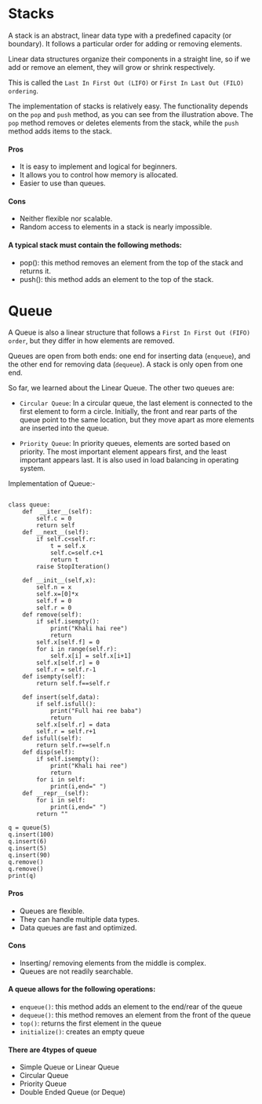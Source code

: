
# Stacks 

A stack is an abstract, linear data type with a predefined capacity (or boundary). It follows a particular order for adding or removing elements. 

Linear data structures organize their components in a straight line, so if we add or remove an element, they will grow or shrink respectively.

This is called the ```Last In First Out (LIFO)``` or ```First In Last Out (FILO) ordering```.

The implementation of stacks is relatively easy. The functionality depends on the ```pop``` and ```push``` method, as you can see from the illustration above. The ```pop``` method removes or deletes elements from the stack, while the ```push``` method adds items to the stack.

#### Pros

 + It is easy to implement and logical for beginners.
 + It allows you to control how memory is allocated.
 + Easier to use than queues.

#### Cons

 + Neither flexible nor scalable.
 + Random access to elements in a stack is nearly impossible.

#### A typical stack must contain the following methods:

 + pop(): this method removes an element from the top of the stack and returns it.
 + push(): this method adds an element to the top of the stack.


# Queue

A Queue is also a linear structure that follows a ```First In First Out (FIFO) order```, but they differ in how elements are removed. 

Queues are open from both ends: one end for inserting data (```enqueue```), and the other end for removing data (```dequeue```). A stack is only open from one end.


So far, we learned about the Linear Queue. The other two queues are:

* ```Circular Queue```: In a circular queue, the last element is connected to the first element to form a circle. Initially, the front and rear parts of the queue point to the same location, but they move apart as more elements are inserted into the queue.

* ```Priority Queue```: In priority queues, elements are sorted based on priority. The most important element appears first, and the least important appears last. It is also used in load balancing in operating system.

Implementation of Queue:-
```

class queue:
    def  __iter__(self):
        self.c = 0
        return self
    def __next__(self):
        if self.c<self.r:
            t = self.x
            self.c=self.c+1
            return t
        raise StopIteration()

    def __init__(self,x):
        self.n = x
        self.x=[0]*x
        self.f = 0
        self.r = 0
    def remove(self):
        if self.isempty():
            print("Khali hai ree")
            return
        self.x[self.f] = 0
        for i in range(self.r):
            self.x[i] = self.x[i+1]
        self.x[self.r] = 0
        self.r = self.r-1
    def isempty(self):
        return self.f==self.r

    def insert(self,data):
        if self.isfull():
            print("Full hai ree baba")
            return
        self.x[self.r] = data
        self.r = self.r+1
    def isfull(self):
        return self.r==self.n
    def disp(self):
        if self.isempty():
            print("Khali hai ree")
            return
        for i in self:
            print(i,end=" ")
    def __repr__(self):
        for i in self:
            print(i,end=" ")
        return ""

q = queue(5)
q.insert(100)
q.insert(6)
q.insert(5)
q.insert(90)
q.remove()
q.remove()
print(q)
```

#### Pros

 + Queues are flexible.
 + They can handle multiple data types.
 + Data queues are fast and optimized.

#### Cons

 + Inserting/ removing elements from the middle is complex.
 + Queues are not readily searchable.


#### A queue allows for the following operations:

 + ```enqueue()```: this method adds an element to the end/rear of the queue
 + ```dequeue()```: this method removes an element from the front of the queue
 + ```top()```: returns the first element in the queue
 + ```initialize()```: creates an empty queue

#### There are 4types of queue

 + Simple Queue or Linear Queue
 + Circular Queue
 + Priority Queue
 + Double Ended Queue (or Deque)


